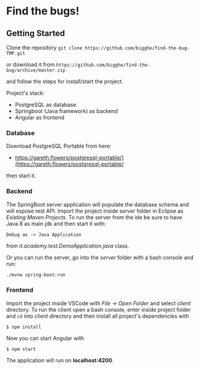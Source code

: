 
# Find the bugs!

## Getting Started

Clone the repository
 `git clone https://github.com/bigghe/find-the-bug-TMP.git`

or download it from
 `https://github.com/bigghe/find-the-bug/archive/master.zip`

and follow the steps for install/start the project.

Project's stack:
- PostgreSQL as database
- Springboot (Java framework) as backend
- Angular as frontend

### Database
Download PostgreSQL Portable from here:
- https://gareth.flowers/postgresql-portable/](https://gareth.flowers/postgresql-portable/ 

then start it.

### Backend
The SpringBoot server application will populate the database schema and will expose rest API.
Import the project inside _server_ folder in Eclipse as _Existing Maven Projects_.
To run the server from the ide be sure to have Java 8 as main jdk and then start it with:

`Debug as -> Java Application `

from _it.academy.test.DemoApplication.java_ class.

Or you can run the server, go into the _server_ folder with a bash console and run:
 
```bash
./mvnw spring-boot:run
```



### Frontend
Import the project inside VSCode with _File -> Open Folder_ and select _client_ directory.
To run the client open a bash console, enter inside project folder and `cd` into _client_ directory and then install all project's dependencies with

```
$ npm install
```
Now you can start Angular with
```
$ npm start
```

The application will run on __localhost:4200__.




